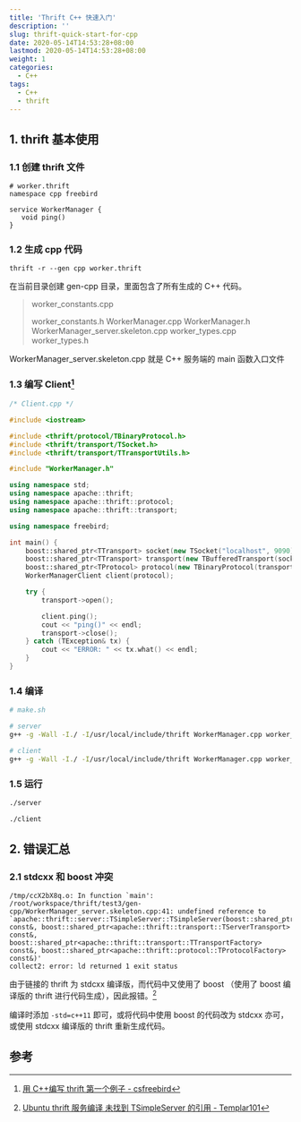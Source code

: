 ```yaml
---
title: 'Thrift C++ 快速入门'
description: ''
slug: thrift-quick-start-for-cpp
date: 2020-05-14T14:53:28+08:00
lastmod: 2020-05-14T14:53:28+08:00
weight: 1
categories:
  - C++
tags:
  - C++
  - thrift
---
```


## 1. thrift 基本使用

### 1.1 创建 thrift 文件

```thrift
# worker.thrift
namespace cpp freebird

service WorkerManager {
   void ping()
}
```

### 1.2 生成 cpp 代码

```
thrift -r --gen cpp worker.thrift
```

在当前目录创建 gen-cpp 目录，里面包含了所有生成的 C++ 代码。

> worker_constants.cpp
>
> worker_constants.h
> WorkerManager.cpp
> WorkerManager.h
> WorkerManager_server.skeleton.cpp
> worker_types.cpp
> worker_types.h

WorkerManager_server.skeleton.cpp 就是 C++ 服务端的 main 函数入口文件

### 1.3 编写 Client[^1]

```cpp
/* Client.cpp */

#include <iostream>

#include <thrift/protocol/TBinaryProtocol.h>
#include <thrift/transport/TSocket.h>
#include <thrift/transport/TTransportUtils.h>

#include "WorkerManager.h"

using namespace std;
using namespace apache::thrift;
using namespace apache::thrift::protocol;
using namespace apache::thrift::transport;

using namespace freebird;

int main() {
    boost::shared_ptr<TTransport> socket(new TSocket("localhost", 9090));
    boost::shared_ptr<TTransport> transport(new TBufferedTransport(socket));
    boost::shared_ptr<TProtocol> protocol(new TBinaryProtocol(transport));
    WorkerManagerClient client(protocol);

    try {
        transport->open();

        client.ping();
        cout << "ping()" << endl;
        transport->close();
    } catch (TException& tx) {
        cout << "ERROR: " << tx.what() << endl;
    }
}
```

### 1.4 编译

```sh
# make.sh

# server
g++ -g -Wall -I./ -I/usr/local/include/thrift WorkerManager.cpp worker_types.cpp worker_constants.cpp WorkerManager_server.skeleton.cpp -L/usr/local/lib/*.so -lthrift -std=c++11 -o server

# client
g++ -g -Wall -I./ -I/usr/local/include/thrift WorkerManager.cpp worker_types.cpp worker_constants.cpp Client.cpp -L/usr/local/lib/*.so -lthrift -std=c++11 -o client
```

### 1.5 运行

```sh
./server
```

```sh
./client
```

## 2. 错误汇总

### 2.1 stdcxx 和 boost 冲突

```
/tmp/ccX2bX8q.o: In function `main':
/root/workspace/thrift/test3/gen-cpp/WorkerManager_server.skeleton.cpp:41: undefined reference to `apache::thrift::server::TSimpleServer::TSimpleServer(boost::shared_ptr<apache::thrift::TProcessor> const&, boost::shared_ptr<apache::thrift::transport::TServerTransport> const&, boost::shared_ptr<apache::thrift::transport::TTransportFactory> const&, boost::shared_ptr<apache::thrift::protocol::TProtocolFactory> const&)'
collect2: error: ld returned 1 exit status
```

由于链接的 thrift 为 stdcxx 编译版，而代码中又使用了 boost （使用了 boost 编译版的 thrift 进行代码生成），因此报错。[^2]

编译时添加 `-std=c++11` 即可，或将代码中使用 boost 的代码改为 stdcxx 亦可，或使用 stdcxx 编译版的 thrift 重新生成代码。

## 参考

[^1]: [用 C++编写 thrift 第一个例子 - csfreebird](https://blog.csdn.net/csfreebird/article/details/50319035)
[^2]: [Ubuntu thrift 服务编译 未找到 TSimpleServer 的引用 - Templar101](https://ask.csdn.net/questions/691659#answer_1269976)
